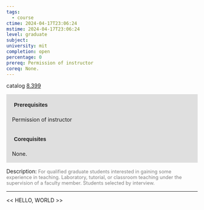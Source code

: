 ```yaml
---
tags:
  - course
ctime: 2024-04-17T23:06:24
mstime: 2024-04-17T23:06:24
level: graduate
subject: 
university: mit
completion: open
percentage: 0
prereq: Permission of instructor
coreq: None.
---
```


catalog [8.399](http://student.mit.edu/catalog/m8b.html#8.399)

<span style="display: block; padding: 15px; background-color: rgb(100, 100, 100, 0.2);"><font id="m_prereq3739_0" style="display: block; font-family: Arial, sans-serif; font-weight: bold; padding: 5px">Prerequisites</font><br><span id="prereq3739_0">Permission of instructor</span></span>
<span style="display: block; padding: 15px; background-color: rgb(100, 100, 100, 0.2);"><font id="m_coreq3739_0" style="display: block; font-family: Arial, sans-serif; font-weight: bold; padding: 5px">Corequisites</font><br><span id="coreq3739_0">None.</span></span>

<font style="">Description:</font>
<font style="color: grey; font-size: 0.8rem;">For qualified graduate students interested in gaining some experience in teaching. Laboratory, tutorial, or classroom teaching under the supervision of a faculty member. Students selected by interview.</font>



---

<< HELLO, WORLD >>
